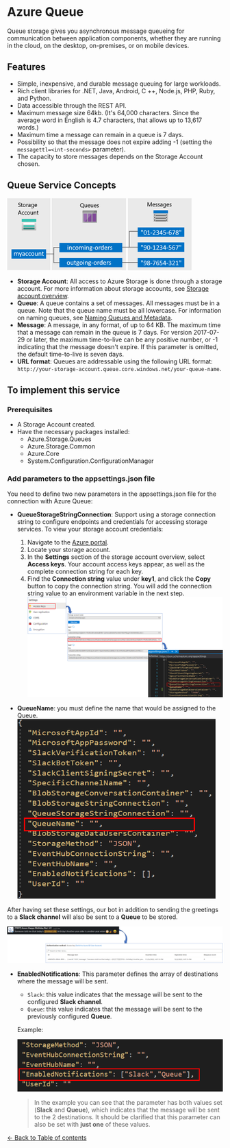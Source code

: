 # Azure Queue
Queue storage gives you asynchronous message queueing for communication between application components, whether they are running in the cloud, on the desktop, on-premises, or on mobile devices.

## Features
- Simple, inexpensive, and durable message queuing for large workloads.
- Rich client libraries for .NET, Java, Android, C ++, Node.js, PHP, Ruby, and Python.
- Data accessible through the REST API.
- Maximum message size 64kb.
 (It's 64,000 characters. Since the average word in English is 4.7 characters, that allows up to 13,617 words.)
- Maximum time a message can remain in a queue is 7 days.
- Possibility so that the message does not expire adding -1 (setting the ``messagettl=<int-seconds>`` parameter).
- The capacity to store messages depends on the Storage Account chosen.

## Queue Service Concepts

![](images/azure-queue-service-components.png)

- **Storage Account**: All access to Azure Storage is done through a storage account. For more information about storage accounts, see [Storage account overview](https://docs.microsoft.com/en-us/azure/storage/common/storage-account-overview).
- **Queue**: A queue contains a set of messages. All messages must be in a queue. Note that the queue name must be all lowercase. For information on naming queues, see [Naming Queues and Metadata](https://docs.microsoft.com/en-us/rest/api/storageservices/Naming-Queues-and-Metadata).
- **Message**: A message, in any format, of up to 64 KB. The maximum time that a message can remain in the queue is 7 days. For version 2017-07-29 or later, the maximum time-to-live can be any positive number, or -1 indicating that the message doesn't expire. If this parameter is omitted, the default time-to-live is seven days.
- **URL format**: Queues are addressable using the following URL format: ``http://your-storage-account.queue.core.windows.net/your-queue-name``.

## To implement this service

### Prerequisites
- A Storage Account created.
- Have the necessary packages installed:
    - Azure.Storage.Queues
    - Azure.Storage.Common
    - Azure.Core
    - System.Configuration.ConfigurationManager

### Add parameters to the appsettings.json file
You need to define two new parameters in the appsettings.json file for the connection with Azure Queue:
- **QueueStorageStringConnection**: Support using a storage connection string to configure endpoints and credentials for accessing storage services. To view your storage account credentials:
    
    1. Navigate to the [Azure portal](https://portal.azure.com/).
    1. Locate your storage account.
    1. In the **Settings** section of the storage account overview, select **Access keys**. Your account access keys appear, as well as the complete connection string for each key.
    1. Find the **Connection string** value under **key1**, and click the **Copy** button to copy the connection string. You will add the connection string value to an environment variable in the next step.
    ![](images/queue-storage-string-connection.png)
- **QueueName**: you must define the name that would be assigned to the Queue.
![](images/queue-name.png)

After having set these settings, our bot in addition to sending the greetings to a **Slack channel** will also be sent to a **Queue** to be stored.

![](images/queue-operation-sample.png)

- **EnabledNotifications**: This parameter defines the array of destinations where the message will be sent.
    - ``Slack``: this value indicates that the message will be sent to the configured **Slack channel**.
    - ``Queue``: this value indicates that the message will be sent to the previously configured **Queue**.
    
    Example:

    ![](images/sample-enabledNotifications.png)
    > In the example you can see that the parameter has both values set (**Slack** and **Queue**), which indicates that the message will be sent to the 2 destinations. It should be clarified that this parameter can also be set with **just one** of these values.

[← Back to Table of contents](README.md#table-of-contents)
